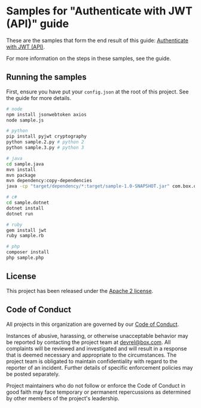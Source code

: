 # Samples for "Authenticate with JWT (API)" guide

These are the samples that form the end result of this guide: [Authenticate with JWT (API)](https://developer.box.com/v2.0/docs/construct-jwt-claim-manually).

For more information on the steps in these samples, see the guide.

## Running the samples

First, ensure you have put your `config.json` at the root of this project. See the guide for more details.

```bash
# node
npm install jsonwebtoken axios
node sample.js

# python
pip install pyjwt cryptography
python sample.2.py # python 2
python sample.3.py # python 3

# java
cd sample.java
mvn install
mvn package
mvn dependency:copy-dependencies
java -cp "target/dependency/*:target/sample-1.0-SNAPSHOT.jar" com.box.developer.App

# c#
cd sample.dotnet
dotnet install
dotnet run

# ruby
gem install jwt
ruby sample.rb

# php
composer install
php sample.php
```

## License

This project has been released under the [Apache 2 license](LICENSE).

## Code of Conduct

All projects in this organization are governed by our [Code of Conduct](CODE_OF_CONDUCT.md).

Instances of abusive, harassing, or otherwise unacceptable behavior may be
reported by contacting the project team at [devrel@box.com](mailto:devrel@box.com). All
complaints will be reviewed and investigated and will result in a response that
is deemed necessary and appropriate to the circumstances. The project team is
obligated to maintain confidentiality with regard to the reporter of an incident.
Further details of specific enforcement policies may be posted separately.

Project maintainers who do not follow or enforce the Code of Conduct in good
faith may face temporary or permanent repercussions as determined by other
members of the project's leadership.